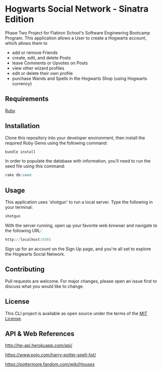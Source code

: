 # Hogwarts Social Network - Sinatra Edition
Phase Two Project for Flatiron School's Software Engineering Bootcamp Program. This application allows a User to create a Hogwarts account, which allows them to
- add or remove Friends
- create, edit, and delete Posts
- leave Comments or Upvotes on Posts
- view other wizard profiles
- edit or delete their own profile
- purchase Wands and Spells in the Hogwarts Shop (using Hogwarts currency)

## Requirements
[Ruby](https://www.ruby-lang.org/en/)

## Installation
Clone this repository into your developer environment, then install the required Ruby Gems using the following command:
```ruby
bundle install
```
In order to populate the database with information, you'll need to run the seed file using this command:
```ruby
rake db:seed
```

## Usage
This application uses 'shotgun' to run a local server. Type the following in your terminal:
```ruby
shotgun
```
With the server running, open up your favorite web browser and navigate to the following URL:
```ruby
http://localhost:9393
```
Sign up for an account on the Sign Up page, and you're all set to explore the Hogwarts Social Network.

## Contributing
Pull requests are welcome. For major changes, please open an issue first to discuss what you would like to change.

## License
This CLI project is available as open source under the terms of the [MIT License](https://opensource.org/licenses/MIT).

## API & Web References
http://hp-api.herokuapp.com/api/

https://www.pojo.com/harry-potter-spell-list/

https://pottermore.fandom.com/wiki/Houses

